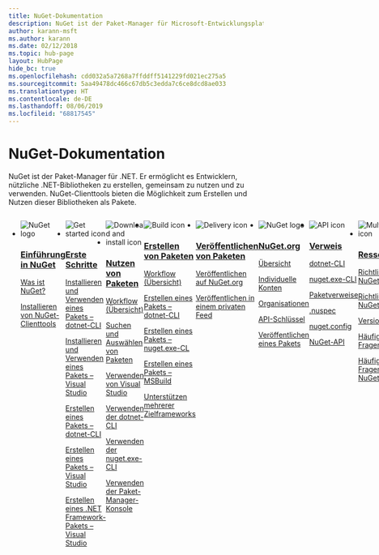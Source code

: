 ```yaml
---
title: NuGet-Dokumentation
description: NuGet ist der Paket-Manager für Microsoft-Entwicklungsplattformen mit .NET. Die NuGet-Clienttools bieten die Möglichkeit zum Erstellen und Nutzen von Paketen.
author: karann-msft
ms.author: karann
ms.date: 02/12/2018
ms.topic: hub-page
layout: HubPage
hide_bc: true
ms.openlocfilehash: cdd032a5a7268a7ffddff5141229fd021ec275a5
ms.sourcegitcommit: 5aa49478dc466c67db5c3edda7c6ce8dcd8ae033
ms.translationtype: HT
ms.contentlocale: de-DE
ms.lasthandoff: 08/06/2019
ms.locfileid: "68817545"
---
```

<div id="main" class="v2">
    <div class="container">
        <h1>NuGet-Dokumentation</h1>
        <p>NuGet ist der Paket-Manager für .NET. Er ermöglicht es Entwicklern, nützliche .NET-Bibliotheken zu erstellen, gemeinsam zu nutzen und zu verwenden. NuGet-Clienttools bieten die Möglichkeit zum Erstellen und Nutzen dieser Bibliotheken als Pakete.</p> 

<ul id="index1" class="cardsF panelContent singlePanelContent cols cols4" style="float: left; display: flex!important;">
    <li>
        <div class="cardSize">
            <div class="cardPadding">
                <div class="card">
                    <div class="cardImageOuter">
                        <div class="cardImage">
                            <img src="https://docs.microsoft.com/media/logos/logo_nuget.svg" alt="NuGet logo" />
                        </div>
                    </div>
                    <div class="cardText">
                        <h3><a href="what-is-nuget.md">Einführung in NuGet</a></h3>
                        <p>
                            <a href="what-is-nuget.md">Was ist NuGet?</a>
                        </p>
                        <p>
                            <a href="install-nuget-client-tools.md">Installieren von NuGet-Clienttools</a>
                        </p>
                    </div>
                </div>
            </div>
        </div>
    </li>
    <li>
        <div class="cardSize">
            <div class="cardPadding">
                <div class="card">
                    <div class="cardImageOuter">
                        <div class="cardImage">
                            <img src="https://docs.microsoft.com/media/common/i_get-started.svg" alt="Get started icon" />
                        </div>
                    </div>
                    <div class="cardText">
                        <h3><a href="install-nuget-client-tools.md">Erste Schritte</a></h3>
                        <p>
                            <a href="quickstart/install-and-use-a-package-using-the-dotnet-cli.md">Installieren und Verwenden eines Pakets – dotnet-CLI</a>
                        </p>
                        <p>
                            <a href="quickstart/install-and-use-a-package-in-visual-studio.md">Installieren und Verwenden eines Pakets – Visual Studio</a>
                        </p>
                        <p>
                            <a href="quickstart/create-and-publish-a-package-using-the-dotnet-cli.md">Erstellen eines Pakets – dotnet-CLI</a>
                        </p>
                        <p>
                            <a href="quickstart/create-and-publish-a-package-using-visual-studio.md">Erstellen eines Pakets – Visual Studio</a>
                        </p>
                        <p>
                            <a href="quickstart/create-and-publish-a-package-using-visual-studio-net-framework.md">Erstellen eines .NET Framework-Pakets – Visual Studio</a>
                        </p>
                    </div>
                </div>
            </div>
        </div>
    </li>
    <li>
        <div class="cardSize">
            <div class="cardPadding">
                <div class="card">
                    <div class="cardImageOuter">
                        <div class="cardImage">
                            <img src="https://docs.microsoft.com//media/common/i_download-install.svg" alt="Download and install icon" />
                        </div>
                    </div>
                    <div class="cardText">
                        <h3><a href="consume-packages/overview-and-workflow.md">Nutzen von Paketen</a></h3>
                        <p>
                            <a href="consume-packages/overview-and-workflow.md">Workflow (Übersicht)</a>
                        </p>
                        <p>
                            <a href="consume-packages/finding-and-choosing-packages.md">Suchen und Auswählen von Paketen</a>
                        </p>
                        <p>
                            <a href="consume-packages/install-use-packages-visual-studio.md">Verwenden von Visual Studio</a>
                        </p>
                        <p>
                            <a href="consume-packages/install-use-packages-dotnet-cli.md">Verwenden der dotnet-CLI</a>
                        </p>
                        <p>
                            <a href="consume-packages/install-use-packages-nuget-cli.md">Verwenden der nuget.exe-CLI</a>
                        </p>
                        <p>
                            <a href="consume-packages/install-use-packages-powershell.md">Verwenden der Paket-Manager-Konsole</a>
                        </p>
                    </div>
                </div>
            </div>
        </div>
    </li>
    <li>
        <div class="cardSize">
            <div class="cardPadding">
                <div class="card">
                    <div class="cardImageOuter">
                        <div class="cardImage">
                            <img src="https://docs.microsoft.com/media/common/i_build.svg" alt="Build icon" />
                        </div>
                    </div>
                    <div class="cardText">
                        <h3><a href="create-packages/overview-and-workflow.md">Erstellen von Paketen</a></h3>
                        <p>
                            <a href="create-packages/overview-and-workflow.md">Workflow (Übersicht)</a>
                        </p>
                        <p>
                            <a href="create-packages/creating-a-package-dotnet-cli.md">Erstellen eines Pakets – dotnet-CLI</a>
                        </p>
                        <p>
                            <a href="create-packages/creating-a-package.md">Erstellen eines Pakets – nuget.exe-CL</a>
                        </p>
                        <p>
                            <a href="create-packages/creating-a-package.md">Erstellen eines Pakets – MSBuild</a>
                        </p>
                        <p>
                            <a href="create-packages/multiple-target-frameworks-project-file.md">Unterstützen mehrerer Zielframeworks</a>
                        </p>
                    </div>
                </div>
            </div>
        </div>
    </li>
        <li>
        <div class="cardSize">
            <div class="cardPadding">
                <div class="card">
                    <div class="cardImageOuter">
                        <div class="cardImage">
                            <img src="https://docs.microsoft.com/media/common/i_delivery.svg" alt="Delivery icon" />
                        </div>
                    </div>
                    <div class="cardText">
                        <h3><a href="nuget-org/publish-a-package.md">Veröffentlichen von Paketen</a></h3>
                        <p>
                            <a href="nuget-org/publish-a-package.md">Veröffentlichen auf NuGet.org</a>
                        </p>
                        <p>
                            <a href="hosting-packages/overview.md">Veröffentlichen in einem privaten Feed</a>
                        </p>
                    </div>
                </div>
            </div>
        </div>
    </li>
    <li>
        <div class="cardSize">
            <div class="cardPadding">
                <div class="card">
                    <div class="cardImageOuter">
                        <div class="cardImage">
                            <img src="https://docs.microsoft.com/media/logos/logo_nuget.svg" alt="NuGet logo" />
                        </div>
                    </div>
                    <div class="cardText">
                        <h3><a href="nuget-org/overview-nuget-org.md">NuGet.org</a></h3>
                        <p>
                            <a href="nuget-org/overview-nuget-org.md">Übersicht</a>
                        </p>
                        <p>
                            <a href="nuget-org/individual-accounts.md">Individuelle Konten</a>
                        </p>
                        <p>
                            <a href="nuget-org/organizations-on-nuget-org.md">Organisationen</a>
                        </p>
                        <p>
                            <a href="nuget-org/scoped-api-keys.md">API-Schlüssel</a>
                        </p>
                        <p>
                            <a href="nuget-org/publish-a-package.md">Veröffentlichen eines Pakets</a>
                        </p>
                    </div>
                </div>
            </div>
        </div>
    </li>
        <li>
        <div class="cardSize">
            <div class="cardPadding">
                <div class="card">
                    <div class="cardImageOuter">
                        <div class="cardImage">
                            <img src="https://docs.microsoft.com/media/common/i_reference.svg" alt="API icon" />
                        </div>
                    </div>
                    <div class="cardText">
                        <h3><a href="reference/nuspec.md">Verweis</a></h3>
                        <p>
                            <a href="reference/dotnet-commands.md">dotnet-CLI</a>
                        </p>
                        <p>
                            <a href="reference/nuget-exe-cli-reference.md">nuget.exe-CLI</a>
                        <p>
                            <a href="consume-packages/package-references-in-project-files.md">Paketverweise</a>
                        </p>
                        </p>
                        <p>
                            <a href="reference/nuspec.md">.nuspec</a>
                        </p>
                        <p>
                            <a href="reference/nuget-config-file.md">nuget.config</a>
                        </p>
                        <p>
                            <a href="api/overview.md">NuGet-API</a>
                        </p>
                    </div>
                </div>
            </div>
        </div>
    </li>
    <li>
        <div class="cardSize">
            <div class="cardPadding">
                <div class="card">
                    <div class="cardImageOuter">
                        <div class="cardImage">
                            <img src="https://docs.microsoft.com//media/common/i_multi-connect.svg" alt="Multi-connect icon" />
                        </div>
                    </div>
                    <div class="cardText">
                        <h3><a href="policies/governance.md">Ressourcen</a></h3>
                        <p>
                            <a href="policies/governance.md">Richtlinien – NuGet</a>
                        </p>
                        <p>
                            <a href="nuget-org/policies/data-requests.md">Richtlinien – NuGet.org</a>
                        </p>
                        <p>
                            <a href="release-notes/known-issues.md">Versionshinweise</a>
                        </p>
                        <p>
                            <a href="faqs/nuget-faq.md">Häufig gestellte Fragen – NuGet</a>
                        </p>
                        <p>
                            <a href="nuget-org/nuget-org-faq.md">Häufig gestellte Fragen – NuGet.org</a>
                        </p>
                    </div>
                </div>
            </div>
        </div>
    </li>
</ul>
    </div>
</div>
